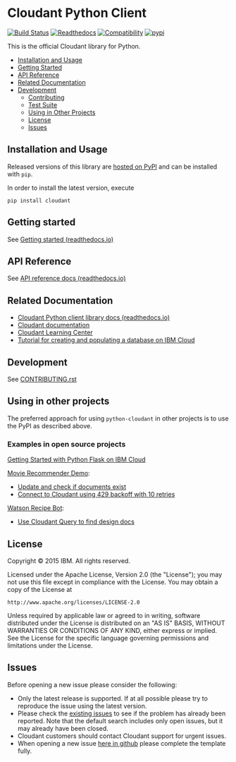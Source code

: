 # Cloudant Python Client

[![Build Status](https://travis-ci.org/cloudant/python-cloudant.svg?branch=master)](https://travis-ci.org/cloudant/python-cloudant)
[![Readthedocs](https://readthedocs.org/projects/pip/badge/)](http://python-cloudant.readthedocs.io)
[![Compatibility](https://img.shields.io/badge/python-2.7%2C%203.5-blue.svg)](http://python-cloudant.readthedocs.io/en/latest/compatibility.html)
[![pypi](https://img.shields.io/pypi/v/cloudant.svg)](https://pypi.python.org/pypi/cloudant)

This is the official Cloudant library for Python.

* [Installation and Usage](#installation-and-usage)
* [Getting Started](#getting-started)
* [API Reference](http://python-cloudant.readthedocs.io/en/latest/cloudant.html)
* [Related Documentation](#related-documentation)
* [Development](#development)
    * [Contributing](CONTRIBUTING.rst)
    * [Test Suite](CONTRIBUTING.rst#running-the-tests)
    * [Using in Other Projects](#using-in-other-projects)
    * [License](#license)
    * [Issues](#issues)

## Installation and Usage


Released versions of this library are [hosted on PyPI](https://pypi.python.org/pypi/cloudant) and can be installed with `pip`.

In order to install the latest version, execute

    pip install cloudant

## Getting started

See [Getting started (readthedocs.io)](http://python-cloudant.readthedocs.io/en/latest/getting_started.html)

## API Reference

See [API reference docs (readthedocs.io)](http://python-cloudant.readthedocs.io/en/latest/cloudant.html)

## Related Documentation

* [Cloudant Python client library docs (readthedocs.io)](http://python-cloudant.readthedocs.io)
* [Cloudant documentation](https://console.bluemix.net/docs/services/Cloudant/cloudant.html#overview)
* [Cloudant Learning Center](https://developer.ibm.com/clouddataservices/cloudant-learning-center/)
* [Tutorial for creating and populating a database on IBM Cloud](https://console.bluemix.net/docs/services/Cloudant/tutorials/create_database.html#creating-and-populating-a-simple-cloudant-nosql-db-database-on-ibm-cloud)

## Development

See [CONTRIBUTING.rst](https://github.com/cloudant/python-cloudant/blob/master/CONTRIBUTING.rst)

## Using in other projects

The preferred approach for using `python-cloudant` in other projects is to use the PyPI as described above.

### Examples in open source projects

[Getting Started with Python Flask on IBM Cloud](https://github.com/IBM-Cloud/get-started-python)

[Movie Recommender Demo](https://github.com/snowch/movie-recommender-demo):
- [Update and check if documents exist](https://github.com/snowch/movie-recommender-demo/blob/master/web_app/app/dao.py#L162-L168)
- [Connect to Cloudant using 429 backoff with 10 retries](https://github.com/snowch/movie-recommender-demo/blob/master/web_app/app/cloudant_db.py#L17-L18)

[Watson Recipe Bot](https://github.com/ibm-watson-data-lab/watson-recipe-bot-python-cloudant):
- [Use Cloudant Query to find design docs](https://github.com/ibm-watson-data-lab/watson-recipe-bot-python-cloudant/blob/master/souschef/cloudant_recipe_store.py#L33-L77)

## License

Copyright © 2015 IBM. All rights reserved.

Licensed under the Apache License, Version 2.0 (the "License");
you may not use this file except in compliance with the License.
You may obtain a copy of the License at

    http://www.apache.org/licenses/LICENSE-2.0

Unless required by applicable law or agreed to in writing, software
distributed under the License is distributed on an "AS IS" BASIS,
WITHOUT WARRANTIES OR CONDITIONS OF ANY KIND, either express or implied.
See the License for the specific language governing permissions and
limitations under the License.

## Issues

Before opening a new issue please consider the following:
* Only the latest release is supported. If at all possible please try to reproduce the issue using
the latest version.
* Please check the [existing issues](https://github.com/cloudant/python-cloudant/issues)
to see if the problem has already been reported. Note that the default search
includes only open issues, but it may already have been closed.
* Cloudant customers should contact Cloudant support for urgent issues.
* When opening a new issue [here in github](../../issues) please complete the template fully.
